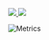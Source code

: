 <div width="100%" align="left">
<a href="https://twitter.com/franciscodev_/">
  <img src="https://img.shields.io/twitter/follow/franciscodev_?color=%2324283B&label=Followers&labelColor=%23181C29&logo=twitter&logoColor=%23539BF5&style=for-the-badge">
</a>

<a href="https://GitHub.com/franciscomunozz/">
  <img src="https://img.shields.io/github/followers/franciscomunozz?color=%2324283B&label=Followers&labelColor=%23181C29&logo=Github&logoColor=%239198BA&style=for-the-badge">
</a>
</div>

![Metrics](https://metrics.lecoq.io/franciscomunozz?template=classic&languages=1&people=1&achievements=1&languages.limit=8&languages.threshold=0%25&languages.colors=github&languages.sections=most-used&languages.indepth=false&languages.analysis.timeout=15&languages.categories=markup%2C%20programming&languages.recent.categories=markup%2C%20programming&languages.recent.load=300&languages.recent.days=14&people.limit=24&people.identicons=false&people.size=28&people.types=followers%2C%20following&people.shuffle=false&achievements.threshold=C&achievements.secrets=true&achievements.display=detailed&achievements.limit=0&config.timezone=America%2FSantiago)

